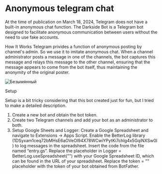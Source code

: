 # Anonymous telegram chat

At the time of publication on March 18, 2024, Telegram does not have a built-in anonymous chat function. 
The Darkside Bot is a Telegram bot designed to facilitate anonymous communication between users without the need to use fake accounts.


How It Works
Telegram privides a function of anonymous posting by channel's admin. So we use it to imitate anonymous chat. 
When a channel administrator posts a message in one of the channels, the bot captures this message and relays this message to the other channel, ensuring that the message appears to come from the bot itself, thus maintaining the anonymity of the original poster.

![Безымянный](https://github.com/seniorsolt/anonymous-telegram-chat/assets/102902511/efc4fe5f-48c0-4f1d-ad56-ff2828acfc53)


Setup 

Setup is a bit tricky considering that this bot created just for fun, but I tried to make a detailed description.
1. Create a new bot and obtain the bot token.
2. Create two Telegram channels and add your bot as an administrator to both.
3. Setup Google Sheets and Logger:
Create a Google Spreadsheet and navigate to Extensions -> Apps Script. Enable the BetterLog library (1DSyxam1ceq72bMHsE6aOVeOl94X78WCwiYPytKi7chlg4x5GqiNXSw0l) to log messages in the spreadsheet.
Insert the code from the file named “entry.gs”. Replace the placeholder in Logger = BetterLog.useSpreadsheet("<Your Spreadsheet ID>") with your Google Spreadsheet ID, which can be found in the URL of your spreadsheet. Replace the token = "<Your Bot Token>" placeholder with the token of your bot obtained from BotFather.
